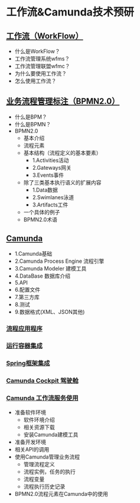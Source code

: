 # 工作流&Camunda技术预研

## [工作流（WorkFlow）](http://172.18.3.103/aneid/docs/tree/master/03_技术准备/支撑服务/工作流/docs/workflow/workflow.md)
  * 什么是WorkFlow？
  * 工作流管理系统wfms？
  * 工作流管理联盟wfmc？
  * 为什么要使用工作流？
  * 怎么使用工作流？

## [业务流程管理标注（BPMN2.0）](http://172.18.3.103/aneid/docs/tree/master/03_技术准备/支撑服务/工作流/docs/bpmn/bpmn2_0.md)
  * 什么是BPM？
  * 什么是BPMN？
  * BPMN2.0
    + 基本介绍
    + 流程元素
    + 基本结构（流程定义的基本要素）
        + 1.Activities活动
        + 2.Gateways网关
        + 3.Events事件
    + 除了三类基本执行语义的扩展内容 
        + 1.Data数据
        + 2.Swimlanes泳道
        + 3.Artifacts工件   
    + 一个具体的例子
    + BPMN2.0术语
    
## [Camunda](http://172.18.3.103/aneid/docs/tree/master/03_技术准备/支撑服务/工作流/docs/camunda/README.md)
* 1.Camunda基础
* 2.Camunda Process Engine 流程引擎
* 3.Camunda Modeler 建模工具
* 4.DataBase 数据库介绍
* 5.API
* 6.配置文件
* 7.第三方库
* 8.测试
* 9.数据格式(XML、JSON其他)

### [流程应用程序](http://172.18.3.103/aneid/docs/tree/master/03_技术准备/支撑服务/工作流/docs/camunda/ProcessApplication.md)

### [运行容器集成](http://172.18.3.103/aneid/docs/tree/master/03_技术准备/支撑服务/工作流/docs/camunda/RuntimeContainerIntegration.md)

### [Spring框架集成](http://172.18.3.103/aneid/docs/tree/master/03_技术准备/支撑服务/工作流/docs/camunda/SpringFrameworkIntegration.md)

### [Camunda Cockpit 驾驶舱](http://172.18.3.103/aneid/docs/tree/master/03_技术准备/支撑服务/工作流/docs/camunda/CamundaCockpit.md)

### [Camunda 工作流服务使用](http://172.18.3.103/aneid/docs/tree/master/03_技术准备/支撑服务/工作流/docs/camunda/CamundaUse.md)

* 准备软件环境
    + 软件环境介绍
    + 相关资源下载
    + 安装Camunda建模工具
* 准备开发环境
* 相关API的调用
* 使用Camunda管理业务流程
    + 管理流程定义
    + 流程实例，任务的执行
    + 流程变量
    + 流程执行历史记录
* BPMN2.0流程元素在Camunda中的使用
